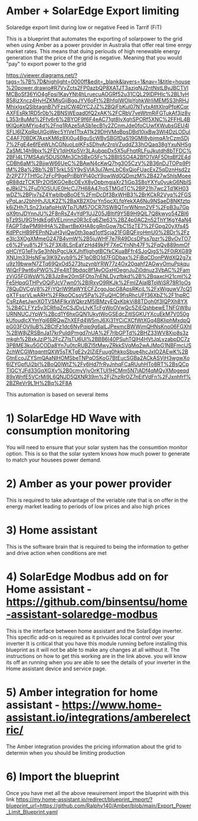 # Amber + SolarEdge Export limiting
Solaredge export limit during low or negative Feed in Tarrif (FiT) 

This is a blueprint that automates the exporting of solarpower to the grid when using Amber as a power provider in Australia that offer real time enrgy market rates.
This means that duing periouds of high renewable energy generation that the price of the grid is negative. Meaning that you would "pay" to export power to the grid

https://viewer.diagrams.net/?tags=%7B%7D&highlight=0000ff&edit=_blank&layers=1&nav=1&title=house%20power.drawio#R7VvZcts2FP0azbQP8XATJT3azjqNJ2ntNstLByJBCTVIMCBoSf36YiO4gFpsi1KayYNt4hLruecuAOGRf52u31CQL29IDPHIc%2BL1yH858jzXncz4HyHZKMlsGijBgqJYV6oFt%2BhfqIWOlpYohkWrIiMEM5S3hRHJMhixlgxQSlbtagnB7VFzsICW4DYC2JZ%2BQjFbKul07NTytxAtltXIrqPfpKCqrAXFEsRk1RD5r0b%2BNSWEqad0fQ2xAK%2FCRbV7veWtmRiFGTukAf3jz8vL353r8uMd%2Ffv6r6%2BYOF9f6F4eAC71gt8IvXghSPORf5XNC%2FFHL4BtKlQoKbMYio4d%2Fnq1RAze5iASb1ecB1y2ZCnmJde0foCUwfXWubsGEU4lSFLI6IZXqRpUIGoWec5YlVe1TtxA11k29DHVMqBpsDBd10jxBw3WI4DzLODuIC4AF70BDK7AxsKM6z8Xj0u4BguScWBySBGfDaS19GMl8vbjmqA1rCzmSDj7%2FgE4e6fEeWLhCGNuoLpIKFsSDhvAr2rpVZuddZ33hOQaq38gYxuNHSgZaSML14h9bjx%2FEV1djHXp5Vr3LAubqpDx5X5uFhqtRLFuJkutdh8bTFDC%2BFI4L17MSAaV5DUS0Mn3ChSBxG5Fc%2BBISSO4A2BfO1VAF5DtqBf2E4dCDBh6aM%2BjjwW66UeC%2BAwN4cKwQ7hg3O5CzV%2B36nDJTOPp9PItM%2Ba%2Bb%2BT5rkL5SY9vSVlA3ul7AmLbC6xQioFUacExZ5qDznHsd2zZr2PZ77THfGc7zFcP9gePriBbYPi40cY9owWd0QDmzM%2B427wShlsMoeegR88dzTCK1Pr2Ol5KGOe8cOEvX8yOpbmgjaXr21iGp3S8oYXYu0yukG6NbISeJBkIZ%2FuD1OSUUE0HcCJ7H68A47roSTMGdTC%2BP21h7wc2Td1KH03wDZ%2BPjv7sZ4YwbIbgBoOE%2FmDcDf3BxWHB3%2BrKCkR2Vyq%2FGSyPqLarJ2bhHhJULK2Z%2BaXB2X0srYn5pcXLfpYekXA6Nu9NSaeD8NKfztpk6iZHh7LSn23xlafipHsWTp7UM57OCR7ISW8QTnrWNmn2VF%2FpB3u7GpqX9tnJDYnnJU%2F8nRsZ4vYdP1UJZ05JBItif9Y5B9H9QlL7Q8kwyo54ZBI6bTz9SU9G1HdkEg6VELnjnnz0R3cEg6ZIe63%2BZ4p0AC2n52ThY1KgY4aN4FAGPTdwPM9lHHA%2BwrtBeXHA8cgRnGow7bC15zTE7%2FGpg20yXfs45KdPPcHB9PEPnN2uH3yiQw0th3pad1otfScja21FGBQFiroHmU0%2BDr%2Fze3Ic3XOgXMmeG247B4vmW%2B5juWHF7e7R49DcsDPss7pzr%2BvOvTO7c6%2Fvu8%2F%2F3Xi8LSnEaYzHd49kPF7XeCYnNh47F%2FqQy889nmOfqHCjYG1eFIySe3hNsPgcUkXJhIfIjghgtBCfkCKuaBFfr4SJoQjgS%2F0iRXG89XNUm33HsNFw3IK9Zxvb9%2F1pOBO1d7FGDbax%2FjBqCDonPWdXQ2g7xu9z19bwwN7ZTq69QxOd5273tuzynbYRW77z4Ox20qahf2AGwyOmuPpkquWiQrF9wt6sPWG%2Fe4ltT9bdqc8f1AyOGxHOegnJuZi0dnuz3VbAC%2FamzVjG5FGWsW%2B3Jz8w20mSFOtq7nENLDyzfbkd%2B%2BqaxcH21cmI%2Fe5HpqGTHPvOQjPJcV7wn0%2BIRxyO9RKJk%2FmIZAlalBToWiSR78R1oOs78QuDVCgV8%2FiYQrlW9faWYECFZcgoJqcG8ApsRKcjL%2FxWiguwV7cQ1gXTFssrVLwARH%2FRkoOCsoV5Pa%2FuQHC9fisRhcUFf36XbZ%2F1hpRCCsRzAetJwnXOTVSMiFIkxWQkrzM5IBMzyEQxKbkVi88TDoh0f3IQPXh8YX%2B4CLFYz5y3CRfiqZnCSJDvLIyKTcFgWoOVwQc5ZiEQshbewETNFGW8uURNNUCJYpW%2Bcd1Y6hxGQN1UkytWoGSEdcZitISGKUYXcuEkM7V050gkUfoudlcXYmYgi6BRQwZhXEFd4W5mJ6Xj31YCiCXCfWtXGq4BKIiphMxdpQpG03FOVlIuB%2BCtFz1dc6NyPqip9g6alLJPexmcBWWjmQHNsKno06FGXhI%2BW8jZRSBnJa17krPuIdiPmgd7nUA%2F7rlbGPTd%2BHZ33WV8Xio8s3zmkgh%2BxkJziP%2FcZ7IsTU6Ul%2BBB6I40PSuhTQlH4HVtJqLyzabpDC7z3PBME3ku5GCODa8Yn7u0tcRUBZI5tMwyZRkkSVqMq2wAJMpG1NBFmclJS2chWCGWtqqnttQXW5sTKTgE2v2IZjEFuug0hkkoSbue4hcJxIO2AEwK%2BGtnEcoJZYSmQAaNlHOMSbeTNPqOSKoG7BtEucSGBa2ACkASVjH3wgwXo6IZYGpfUi2bl%2BoQ0lWtZ%2Fv6Hd7frRyJnhqFCaRUuhHTo8RT%2BsQCpTlGCYJFd33GqXGXy%2B0cmyVjyOrKTUI1HCMm5N7iADf4qMQyXMpgeqd89xWnfE5VCrMi9L6QNJD5QXNR39m%2FjZhzRrOZ7nEifVdFn%2FJxnhfrf%2BZReVr9L1H%2Bq%2F8A

This automation is based on several items 
# 1) SolarEdge HD Wave with consumption monitoring 
You will need to ensure that your solar system has the consumtion monitor option. This is so that the solar system knows how much power to 
generate to match your housees power demand. 
# 2) Amber as your power provider 
This is required to take advantage of the veriable rate that is on offer in the energy market leading to periods of low prices and also high prices 
# 3) Home assistant 
This is the software brain that is required to being the information to gether and drive action when conditions are met 
# 4) SolarEdge Modbus add on for Home assistant  - https://github.com/binsentsu/home-assistant-solaredge-modbus
This is the interface between home assistant and the SolarEdge inverter. This specific add-on is required as it privuides local control over your inverter 
It is critical that you have this module running before installing this blueprint as it will not be able to make any changes at all without it. 
The instructions on how to get this working are in the link above. you will know its off an running when you are able to see the details of your inverter in the 
Home assistant device and service page.
# 5) Amber integration for home assistant - https://www.home-assistant.io/integrations/amberelectric/
The Amber integration provides the pricing information about the grid to determin when you should be limiting production 
# 6) Import the  blueprint 
Once you have met all the above rewuirement import the blueprint with this link https://my.home-assistant.io/redirect/blueprint_import/?blueprint_url=https://github.com/Ralphy140/Amber/blob/main/Export_Power_Limit_Blueprint.yaml


      


